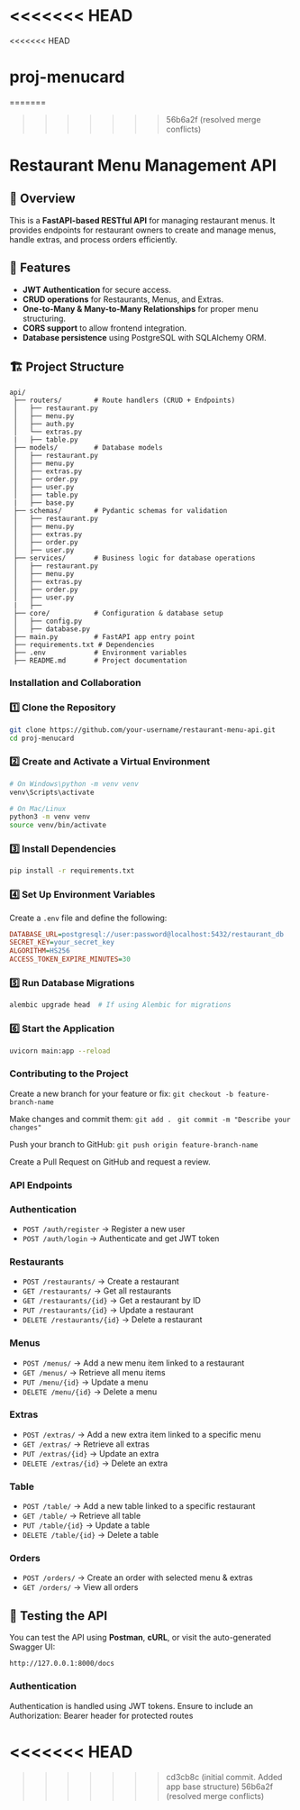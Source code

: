 <<<<<<< HEAD
=======
<<<<<<< HEAD
# proj-menucard
=======
>>>>>>> 56b6a2f (resolved merge conflicts)
# Restaurant Menu Management API

## 📌 Overview
This is a **FastAPI-based RESTful API** for managing restaurant menus. It provides endpoints for restaurant owners to create and manage menus, handle extras, and process orders efficiently.

## 🚀 Features
- **JWT Authentication** for secure access.
- **CRUD operations** for Restaurants, Menus, and Extras.
- **One-to-Many & Many-to-Many Relationships** for proper menu structuring.
- **CORS support** to allow frontend integration.
- **Database persistence** using PostgreSQL with SQLAlchemy ORM.

## 🏗️ Project Structure
```
api/
 ├── routers/        # Route handlers (CRUD + Endpoints)
 │   ├── restaurant.py
 │   ├── menu.py
 │   ├── auth.py
 │   └── extras.py
 |   ├── table.py
 ├── models/         # Database models
 │   ├── restaurant.py
 │   ├── menu.py
 │   ├── extras.py
 │   ├── order.py
 │   ├── user.py
 │   ├── table.py
 |   ├── base.py
 ├── schemas/        # Pydantic schemas for validation
 │   ├── restaurant.py
 │   ├── menu.py
 │   ├── extras.py
 │   ├── order.py
 │   ├── user.py
 ├── services/       # Business logic for database operations
 │   ├── restaurant.py
 │   ├── menu.py
 │   ├── extras.py
 │   ├── order.py
 │   ├── user.py
 |   ├── 
 ├── core/           # Configuration & database setup
 │   ├── config.py
 │   ├── database.py
 ├── main.py         # FastAPI app entry point
 ├── requirements.txt # Dependencies
 ├── .env            # Environment variables
 ├── README.md       # Project documentation
```

### Installation and Collaboration
### **1️⃣ Clone the Repository**
```sh
git clone https://github.com/your-username/restaurant-menu-api.git
cd proj-menucard
```

### **2️⃣ Create and Activate a Virtual Environment**
```sh
# On Windows\python -m venv venv
venv\Scripts\activate

# On Mac/Linux
python3 -m venv venv
source venv/bin/activate
```

### **3️⃣ Install Dependencies**
```sh
pip install -r requirements.txt
```

### **4️⃣ Set Up Environment Variables**
Create a `.env` file and define the following:
```ini
DATABASE_URL=postgresql://user:password@localhost:5432/restaurant_db
SECRET_KEY=your_secret_key
ALGORITHM=HS256
ACCESS_TOKEN_EXPIRE_MINUTES=30
```

### **5️⃣ Run Database Migrations**
```sh
alembic upgrade head  # If using Alembic for migrations
```

### **6️⃣ Start the Application**
```sh
uvicorn main:app --reload
```
### Contributing to the Project

Create a new branch for your feature or fix:
```git checkout -b feature-branch-name```

Make changes and commit them:
```git add . ``` 
```git commit -m "Describe your changes"```

Push your branch to GitHub:
``` git push origin feature-branch-name ```

Create a Pull Request on GitHub and request a review.

### API Endpoints
### **Authentication**
- `POST /auth/register` → Register a new user
- `POST /auth/login` → Authenticate and get JWT token

### **Restaurants**
- `POST /restaurants/` → Create a restaurant
- `GET /restaurants/` → Get all restaurants
- `GET /restaurants/{id}` → Get a restaurant by ID
- `PUT /restaurants/{id}` → Update a restaurant
- `DELETE /restaurants/{id}` → Delete a restaurant

### **Menus**
- `POST /menus/` → Add a new menu item linked to a restaurant
- `GET /menus/` → Retrieve all menu items
- `PUT /menu/{id}` → Update a menu
- `DELETE /menu/{id}` → Delete a menu

### **Extras** 
- `POST /extras/` → Add a new extra item linked to a specific menu
- `GET /extras/` → Retrieve all extras
- `PUT /extras/{id}` → Update an extra
- `DELETE /extras/{id}` → Delete an extra

### **Table** 
- `POST /table/` → Add a new table linked to a specific restaurant
- `GET /table/` → Retrieve all table
- `PUT /table/{id}` → Update a table
- `DELETE /table/{id}` → Delete a table

### **Orders**
- `POST /orders/` → Create an order with selected menu & extras
- `GET /orders/` → View all orders

## 📌 Testing the API
You can test the API using **Postman**, **cURL**, or visit the auto-generated Swagger UI:
```
http://127.0.0.1:8000/docs 
```

### Authentication
Authentication is handled using JWT tokens. Ensure to include an Authorization: Bearer <token> header for protected routes

<<<<<<< HEAD
=======
>>>>>>> cd3cb8c (initial commit. Added app base structure)
>>>>>>> 56b6a2f (resolved merge conflicts)
